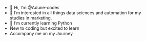 - 👋 Hi, I’m @Adune-codes
- 👀 I’m interested in all things data sciences and automation for my studies in marketing. 
- 🌱 I’m currently learning Python
- New to coding but excited to learn
- Accompany me on my Journey


<!---
Adune-codes/Adune-codes is a ✨ special ✨ repository because its `README.md` (this file) appears on your GitHub profile.
You can click the Preview link to take a look at your changes.
--->
